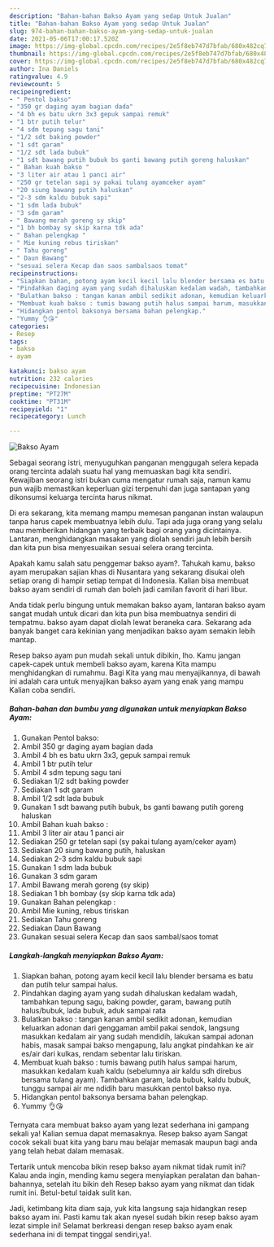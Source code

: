 ```yaml
---
description: "Bahan-bahan Bakso Ayam yang sedap Untuk Jualan"
title: "Bahan-bahan Bakso Ayam yang sedap Untuk Jualan"
slug: 974-bahan-bahan-bakso-ayam-yang-sedap-untuk-jualan
date: 2021-05-06T17:00:17.520Z
image: https://img-global.cpcdn.com/recipes/2e5f8eb747d7bfab/680x482cq70/bakso-ayam-foto-resep-utama.jpg
thumbnail: https://img-global.cpcdn.com/recipes/2e5f8eb747d7bfab/680x482cq70/bakso-ayam-foto-resep-utama.jpg
cover: https://img-global.cpcdn.com/recipes/2e5f8eb747d7bfab/680x482cq70/bakso-ayam-foto-resep-utama.jpg
author: Ina Daniels
ratingvalue: 4.9
reviewcount: 5
recipeingredient:
- " Pentol bakso"
- "350 gr daging ayam bagian dada"
- "4 bh es batu ukrn 3x3 gepuk sampai remuk"
- "1 btr putih telur"
- "4 sdm tepung sagu tani"
- "1/2 sdt baking powder"
- "1 sdt garam"
- "1/2 sdt lada bubuk"
- "1 sdt bawang putih bubuk bs ganti bawang putih goreng haluskan"
- " Bahan kuah bakso "
- "3 liter air atau 1 panci air"
- "250 gr tetelan sapi sy pakai tulang ayamceker ayam"
- "20 siung bawang putih haluskan"
- "2-3 sdm kaldu bubuk sapi"
- "1 sdm lada bubuk"
- "3 sdm garam"
- " Bawang merah goreng sy skip"
- "1 bh bombay sy skip karna tdk ada"
- " Bahan pelengkap "
- " Mie kuning rebus tiriskan"
- " Tahu goreng"
- " Daun Bawang"
- "sesuai selera Kecap dan saos sambalsaos tomat"
recipeinstructions:
- "Siapkan bahan, potong ayam kecil kecil lalu blender bersama es batu dan putih telur sampai halus."
- "Pindahkan daging ayam yang sudah dihaluskan kedalam wadah, tambahkan tepung sagu, baking powder, garam, bawang putih halus/bubuk, lada bubuk, aduk sampai rata"
- "Bulatkan bakso : tangan kanan ambil sedikit adonan, kemudian keluarkan adonan dari genggaman ambil pakai sendok, langsung masukkan kedalam air yang sudah mendidih, lakukan sampai adonan habis, masak sampai bakso mengapung, lalu angkat pindahkan ke air es/air dari kulkas, rendam sebentar lalu tiriskan."
- "Membuat kuah bakso : tumis bawang putih halus sampai harum, masukkan kedalam kuah kaldu (sebelumnya air kaldu sdh direbus bersama tulang ayam). Tambahkan garam, lada bubuk, kaldu bubuk, tunggu sampai air me ndidih baru masukkan pentol bakso nya."
- "Hidangkan pentol baksonya bersama bahan pelengkap."
- "Yummy 👌😘"
categories:
- Resep
tags:
- bakso
- ayam

katakunci: bakso ayam 
nutrition: 232 calories
recipecuisine: Indonesian
preptime: "PT27M"
cooktime: "PT31M"
recipeyield: "1"
recipecategory: Lunch

---
```



![Bakso Ayam](https://img-global.cpcdn.com/recipes/2e5f8eb747d7bfab/680x482cq70/bakso-ayam-foto-resep-utama.jpg)

Sebagai seorang istri, menyuguhkan panganan menggugah selera kepada orang tercinta adalah suatu hal yang memuaskan bagi kita sendiri. Kewajiban seorang istri bukan cuma mengatur rumah saja, namun kamu pun wajib memastikan keperluan gizi terpenuhi dan juga santapan yang dikonsumsi keluarga tercinta harus nikmat.

Di era  sekarang, kita memang mampu memesan panganan instan walaupun tanpa harus capek membuatnya lebih dulu. Tapi ada juga orang yang selalu mau memberikan hidangan yang terbaik bagi orang yang dicintainya. Lantaran, menghidangkan masakan yang diolah sendiri jauh lebih bersih dan kita pun bisa menyesuaikan sesuai selera orang tercinta. 



Apakah kamu salah satu penggemar bakso ayam?. Tahukah kamu, bakso ayam merupakan sajian khas di Nusantara yang sekarang disukai oleh setiap orang di hampir setiap tempat di Indonesia. Kalian bisa membuat bakso ayam sendiri di rumah dan boleh jadi camilan favorit di hari libur.

Anda tidak perlu bingung untuk memakan bakso ayam, lantaran bakso ayam sangat mudah untuk dicari dan kita pun bisa membuatnya sendiri di tempatmu. bakso ayam dapat diolah lewat beraneka cara. Sekarang ada banyak banget cara kekinian yang menjadikan bakso ayam semakin lebih mantap.

Resep bakso ayam pun mudah sekali untuk dibikin, lho. Kamu jangan capek-capek untuk membeli bakso ayam, karena Kita mampu menghidangkan di rumahmu. Bagi Kita yang mau menyajikannya, di bawah ini adalah cara untuk menyajikan bakso ayam yang enak yang mampu Kalian coba sendiri.

<!--inarticleads1-->

##### Bahan-bahan dan bumbu yang digunakan untuk menyiapkan Bakso Ayam:

1. Gunakan  Pentol bakso:
1. Ambil 350 gr daging ayam bagian dada
1. Ambil 4 bh es batu ukrn 3x3, gepuk sampai remuk
1. Ambil 1 btr putih telur
1. Ambil 4 sdm tepung sagu tani
1. Sediakan 1/2 sdt baking powder
1. Sediakan 1 sdt garam
1. Ambil 1/2 sdt lada bubuk
1. Gunakan 1 sdt bawang putih bubuk, bs ganti bawang putih goreng haluskan
1. Ambil  Bahan kuah bakso :
1. Ambil 3 liter air atau 1 panci air
1. Sediakan 250 gr tetelan sapi (sy pakai tulang ayam/ceker ayam)
1. Sediakan 20 siung bawang putih, haluskan
1. Sediakan 2-3 sdm kaldu bubuk sapi
1. Gunakan 1 sdm lada bubuk
1. Gunakan 3 sdm garam
1. Ambil  Bawang merah goreng (sy skip)
1. Sediakan 1 bh bombay (sy skip karna tdk ada)
1. Gunakan  Bahan pelengkap :
1. Ambil  Mie kuning, rebus tiriskan
1. Sediakan  Tahu goreng
1. Sediakan  Daun Bawang
1. Gunakan sesuai selera Kecap dan saos sambal/saos tomat




<!--inarticleads2-->

##### Langkah-langkah menyiapkan Bakso Ayam:

1. Siapkan bahan, potong ayam kecil kecil lalu blender bersama es batu dan putih telur sampai halus.
1. Pindahkan daging ayam yang sudah dihaluskan kedalam wadah, tambahkan tepung sagu, baking powder, garam, bawang putih halus/bubuk, lada bubuk, aduk sampai rata
1. Bulatkan bakso : tangan kanan ambil sedikit adonan, kemudian keluarkan adonan dari genggaman ambil pakai sendok, langsung masukkan kedalam air yang sudah mendidih, lakukan sampai adonan habis, masak sampai bakso mengapung, lalu angkat pindahkan ke air es/air dari kulkas, rendam sebentar lalu tiriskan.
1. Membuat kuah bakso : tumis bawang putih halus sampai harum, masukkan kedalam kuah kaldu (sebelumnya air kaldu sdh direbus bersama tulang ayam). Tambahkan garam, lada bubuk, kaldu bubuk, tunggu sampai air me ndidih baru masukkan pentol bakso nya.
1. Hidangkan pentol baksonya bersama bahan pelengkap.
1. Yummy 👌😘




Ternyata cara membuat bakso ayam yang lezat sederhana ini gampang sekali ya! Kalian semua dapat memasaknya. Resep bakso ayam Sangat cocok sekali buat kita yang baru mau belajar memasak maupun bagi anda yang telah hebat dalam memasak.

Tertarik untuk mencoba bikin resep bakso ayam nikmat tidak rumit ini? Kalau anda ingin, mending kamu segera menyiapkan peralatan dan bahan-bahannya, setelah itu bikin deh Resep bakso ayam yang nikmat dan tidak rumit ini. Betul-betul taidak sulit kan. 

Jadi, ketimbang kita diam saja, yuk kita langsung saja hidangkan resep bakso ayam ini. Pasti kamu tak akan nyesel sudah bikin resep bakso ayam lezat simple ini! Selamat berkreasi dengan resep bakso ayam enak sederhana ini di tempat tinggal sendiri,ya!.

